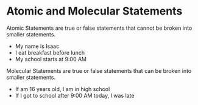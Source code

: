 # Atomic and Molecular Statements

<p> Atomic Statements are true or false statements that cannot be broken into smaller statements.


- My name is Isaac
- I eat breakfast before lunch
- My school starts at 9:00 AM

<p> Molecular Statements are true or false statements that can be broken into smaller statements.

- If am 16 years old, I am in high school
- If I got to school after 9:00 AM today, I was late